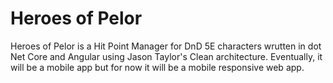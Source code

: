 # Heroes of Pelor
Heroes of Pelor is a Hit Point Manager for DnD 5E characters wrutten in dot Net Core and Angular using Jason Taylor's Clean architecture.
Eventually, it will be a mobile app but for now it will be a mobile responsive web app.
